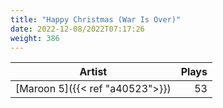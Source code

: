 ```yaml
---
title: "Happy Christmas (War Is Over)"
date: 2022-12-08/2022T07:17:26
weight: 386
---
```




 Artist | Plays 
----- | -----:
[Maroon 5]({{< ref "a40523">}}) | 53
